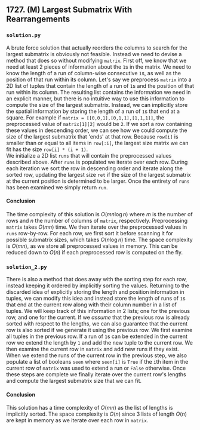 ## 1727. (M) Largest Submatrix With Rearrangements

### `solution.py`
A brute force solution that actually reorders the columns to search for the largest submatrix is obviously not feasible. Instead we need to devise a method that does so without modifying `matrix`. First off, we know that we need at least 2 pieces of information about the `1`s in the matrix. We need to know the length of a run of column-wise consecutive `1`s, as well as the position of that run within its column. Let's say we preprocess `matrix` into a 2D list of tuples that contain the length of a run of `1`s and the position of that run within its column. The resulting list contains the information we need in an explicit manner, but there is no intuitive way to use this information to compute the size of the largest submatrix. Instead, we can implicitly store the spatial information by storing the length of a run of `1`s that end at a square. For example if `matrix = [[0,0,1],[0,1,1],[1,1,1]]`, the preprocessed value of `matrix[1][2]` would be `2`. If we sort a row containing these values in descending order, we can see how we could compute the size of the largest submatrix that 'ends' at that row. Because `row[i]` is smaller than or equal to all items in `row[:i]`, the largest size matrix we can fit has the size `row[i] * (i + 1)`.  
We initialize a 2D list `runs` that will contain the preprocessed values described above. After `runs` is populated we iterate over each row. During each iteration we sort the row in descending order and iterate along the sorted row, updating the largest size `ret` if the size of the largest submatrix at the current position is determined to be larger. Once the entirety of `runs` has been examined we simply return `run`.  

#### Conclusion
The time complexity of this solution is $O(mn\log n)$ where $m$ is the number of rows and $n$ the number of columns of `matrix`, respectively. Preprocessing `matrix` takes $O(mn)$ time. We then iterate over the preprocessed values in `runs` row-by-row. For each row, we first sort it before scanning it for possible submatrix sizes, which takes $O(n\log n)$ time. The space complexity is $O(mn)$, as we store all preprocessed values in memory. This can be reduced down to $O(n)$ if each preprocessed row is computed on the fly.  
  

### `solution_2.py`
There is also a method that does away with the sorting step for each row, instead keeping it ordered by implicitly sorting the values. Returning to the discarded idea of explicitly storing the length and position information in tuples, we can modify this idea and instead store the length of runs of `1`s that end at the current row along with their column number in a list of tuples. We will keep track of this information in 2 lists; one for the previous row, and one for the current. If we *assume* that the previous row is already sorted with respect to the lengths, we can also guarantee that the current row is also sorted if we generate it using the previous row. We first examine all tuples in the previous row. If a run of `1`s can be extended in the current row we extend the length by `1` and add the new tuple to the current row. We then examine the current row in `matrix` and add new runs if they exist. When we extend the runs of the current row in the previous step, we also populate a list of booleans `seen` where `seen[i]` is `True` if the `i`th item in the current row of `matrix` was used to extend a run or `False` otherwise. Once these steps are complete we finally iterate over the current row's lengths and compute the largest submatrix size that we can fit.  

#### Conclusion
This solution has a time complexity of $O(mn)$ as the list of lengths is implicitly sorted. The space complexity is $O(n)$ since 3 lists of length $O(n)$ are kept in memory as we iterate over each row in `matrix`.  
  

